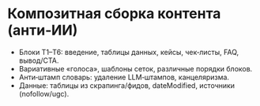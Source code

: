 # Композитная сборка контента (анти‑ИИ)

- Блоки T1–T6: введение, таблицы данных, кейсы, чек‑листы, FAQ, вывод/CTA.
- Вариативные «голоса», шаблоны сеток, различные порядки блоков.
- Анти‑штамп словарь: удаление LLM‑штампов, канцеляризма.
- Данные: таблицы из скрапинга/фидов, dateModified, источники (nofollow/ugc).
